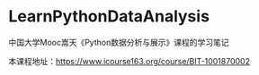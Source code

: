 # LearnPythonDataAnalysis
中国大学Mooc嵩天《Python数据分析与展示》课程的学习笔记

本课程地址：https://www.icourse163.org/course/BIT-1001870002
